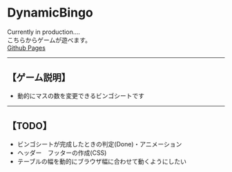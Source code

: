 # DynamicBingo

Currently in production….  
こちらからゲームが遊べます。  
[Github Pages](https://tacky0612.github.io/DynamicBingo/)
 * * *  

## 【ゲーム説明】

* 動的にマスの数を変更できるビンゴシートです

 * * *  

## 【TODO】

* ビンゴシートが完成したときの判定(Done)・アニメーション
* ヘッダー　フッターの作成(CSS)
* テーブルの幅を動的にブラウザ幅に合わせて動くようにしたい
